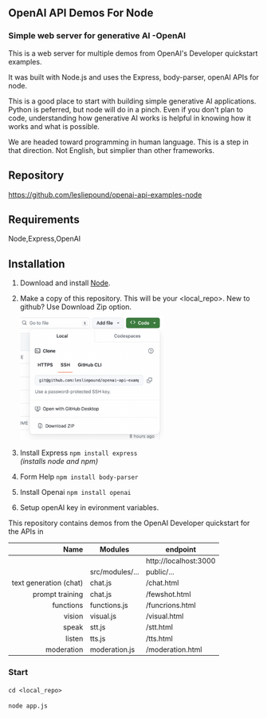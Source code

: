 ## OpenAI API Demos For Node 
### Simple web server for generative AI -OpenAI

This is a web server for multiple demos from OpenAI's Developer quickstart examples.


It was built with Node.js and uses the Express, body-parser,  openAI APIs for node.

This is a good place to start with building simple generative AI applications. Python is peferred, but node will do in a pinch.  Even if you don't plan to code, understanding how generative AI works is helpful in knowing how it works and what is possible.

We are headed toward programming in human language. This is a step in that direction. Not English, but simplier than other frameworks.

## Repository
https://github.com/lesliepound/openai-api-examples-node

## Requirements
Node,Express,OpenAI

## Installation
1. Download and install [Node](https://nodejs.org/en/download/).

2. Make a copy of this repository. This will be your <local_repo>.
New to github? Use Download Zip option.
   <img src="public/assets/git_example.png" width="60%"/>

3. Install Express  ```npm install express```  
_(installs node and npm)_

4. Form Help ```npm install body-parser```

5. Install Openai  ```npm install openai```
6. Setup openAI key in evironment variables.

This repository contains demos from the OpenAI Developer quickstart for the APIs in

|                   Name | Modules         | endpoint              |
|-----------------------:|-----------------|-----------------------|
|                        |                 | http://localhost:3000 |
|                        | src/modules/... | public/...            |
| text generation (chat) | chat.js         | /chat.html            |
|        prompt training | chat.js         | /fewshot.html         |
|              functions | functions.js    | /funcrions.html       |
|                 vision | visual.js       | /visual.html          |
|                  speak | stt.js          | /stt.html             |
|                 listen | tts.js          | /tts.html             |
|             moderation | moderation.js   | /moderation.html      |


 



### Start
```cd <local_repo>```

```node app.js```